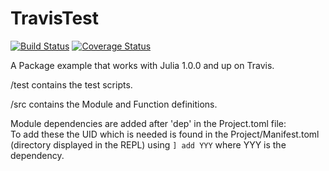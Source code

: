 # TravisTest

[![Build Status](https://travis-ci.com/Timmmdavis/JuliaTravisTest.svg?branch=master)](https://travis-ci.com/Timmmdavis/JuliaTravisTest)
[![Coverage Status](https://codecov.io/gh/Timmmdavis/JuliaTravisTest/branch/master/graph/badge.svg)](https://codecov.io/gh/Timmmdavis/JuliaTravisTest)



A Package example that works with Julia 1.0.0 and up on Travis. 

/test contains the test scripts.

/src contains the Module and Function definitions.

Module dependencies are added after 'dep' in the Project.toml file:  
To add these the UID which is needed is found in the Project/Manifest.toml (directory displayed in the REPL) using `] add YYY` where YYY is the dependency. 
